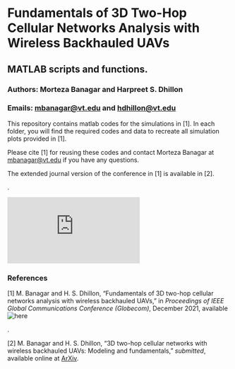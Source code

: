 # Fundamentals of 3D Two-Hop Cellular Networks Analysis with Wireless Backhauled UAVs

## MATLAB scripts and functions.

### Authors: Morteza Banagar and Harpreet S. Dhillon

### Emails: mbanagar@vt.edu and hdhillon@vt.edu

This repository contains matlab codes for the simulations in [1]. In each folder, you will find the required codes and data to recreate all simulation plots provided in [1].

Please cite [1] for reusing these codes and contact Morteza Banagar at mbanagar@vt.edu if you have any questions.

The extended journal version of the conference in [1] is available in [2].

<!-- The repository for the codes of [2] can be found [here](https://github.com/stochastic-geometry/3D-TwoHop-Drone) -->.
![SystemModel1](https://github.com/stochastic-geometry/TwoHop-Drone/blob/d434d82f31828277b01c4673e8594621ba1ba96c/SystemModel1.pdf)


### References

[1] M. Banagar and H. S. Dhillon, “Fundamentals of 3D two-hop cellular networks analysis with wireless backhauled UAVs,” in <i>Proceedings of IEEE Global Communications Conference (Globecom)</i>, December 2021, available ![here]()
<!-- , pp. 1-6, available online at [IEEE Xplore](https://ieeexplore.ieee.org/document/9013645) and [ArXiv](https://arxiv.org/abs/1905.00972) -->.

[2] M. Banagar and H. S. Dhillon, “3D two-hop cellular networks with wireless backhauled UAVs: Modeling and fundamentals,” <i>submitted</i>, available online at [ArXiv](https://arxiv.org/abs/2105.07055).
